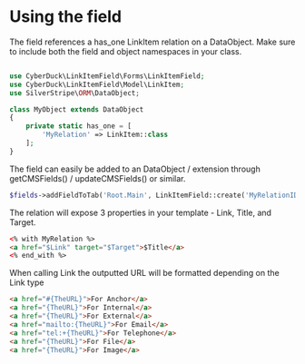 # Using the field

The field references a has_one LinkItem relation on a DataObject. Make sure to include both the field and object namespaces in your class.

```php

use CyberDuck\LinkItemField\Forms\LinkItemField;
use CyberDuck\LinkItemField\Model\LinkItem;
use SilverStripe\ORM\DataObject;

class MyObject extends DataObject 
{
    private static has_one = [
        'MyRelation' => LinkItem::class
    ];
}
```

The field can easily be added to an DataObject / extension through getCMSFields() / updateCMSFields()  or similar.

```php
$fields->addFieldToTab('Root.Main', LinkItemField::create('MyRelationID', 'My Relation Title'));
```

The relation will expose 3 properties in your template - Link, Title, and Target.

```html
<% with MyRelation %>
<a href="$Link" target="$Target">$Title</a>
<% end_with %>
```

When calling Link the outputted URL will be formatted depending on the Link type

```html
<a href="#{TheURL}">For Anchor</a>
<a href="{TheURL}">For Internal</a>
<a href="{TheURL}">For External</a>
<a href="mailto:{TheURL}">For Email</a>
<a href="tel:+{TheURL}">For Telephone</a>
<a href="{TheURL}">For File</a>
<a href="{TheURL}">For Image</a>
```